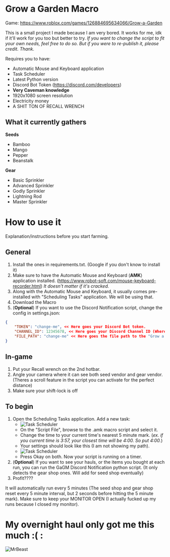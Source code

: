 # Grow a Garden Macro
Game: https://www.roblox.com/games/126884695634066/Grow-a-Garden

This is a small project I made because I am very bored. It works for me, idk if it'll work for you too but better to try.
_If you want to change the script to fit your own needs, feel free to do so. But if you were to re-publish it, please credit. Thank._

Requires you to have:
- Automatic Mouse and Keyboard application 
- Task Scheduler
- Latest Python version
- Discord Bot Token (https://discord.com/developers)
- **Very Caveman knowledge**
- 1920x1080 screen resolution
- Electricity money
- A SHIT TON OF RECALL WRENCH

## What it currently gathers
**Seeds**
- Bamboo
- Mango
- Pepper
- Beanstalk

**Gear**
- Basic Sprinkler
- Advanced Sprinkler
- Godly Sprinkler
- Lightning Rod
- Master Sprinkler

# How to use it
Explanation/instructions before you start farming.

## General
1. Install the ones in requirements.txt. (Google if you don't know to install it)
2. Make sure to have the Automatic Mouse and Keyboard (**AMK**) application installed. (https://www.robot-soft.com/mouse-keyboard-recorder.html)
   _It doesn't matter if it's cracked._
3. Along with the Automatic Mouse and Keyboard, it usually comes pre-installed with "Scheduling Tasks" application. We will be using that.
4. Download the Macro
5. (**Optional**) If you want to use the Discord Notification script, change the config in settings.json:
```json
{ 
    "TOKEN": "change-me", << Here goes your Discord Bot token.
    "CHANNEL_ID": 12345678, << Here goes your Discord Channel ID (Where you want to see the items you bought)
    "FILE_PATH": "change-me" << Here goes the file path to the "Grow a Garden Farm Stats.txt"
}
``` 

## In-game
1. Put your Recall wrench on the 2nd hotbar.
2. Angle your camera where it can see both seed vendor and gear vendor. (Theres a scroll feature in the script you can activate for the perfect distance)
3. Make sure your shift-lock is off

## To begin
1. Open the Scheduling Tasks application. Add a new task:
   - ![Task Scheduler](https://i.imgur.com/aVZFppW.png)
   - On the "Script File", browse to the .amk macro script and select it.
   - Change the time to your current time's nearest 5 minute mark.
     (_ex. if you current time is 3:57, your closest time will be 4:00. So put 4:00._)
   - Your settings should look like this (I am not showing my path).
   - ![Task Scheduler](https://i.imgur.com/XwlhKyw.png)
   - Press Okay on both. Now your script is running on a timer.
2. (**Optional**) If you want to see your hauls, or the items you bought at each run, you can run the GaGM Discord Notification python script. (It only detects the gear shop ones. Will add for seed shop eventually)
3. Profit????

It will automatically run every 5 minutes (The seed shop and gear shop reset every 5 minute interval, but 2 seconds before hitting the 5 minute mark). Make sure to keep your MONITOR OPEN (I actually fucked up my runs because I closed my monitor).

# My overnight haul only got me this much :( :
![MrBeast](https://i.imgur.com/rGUaxiL.png)



